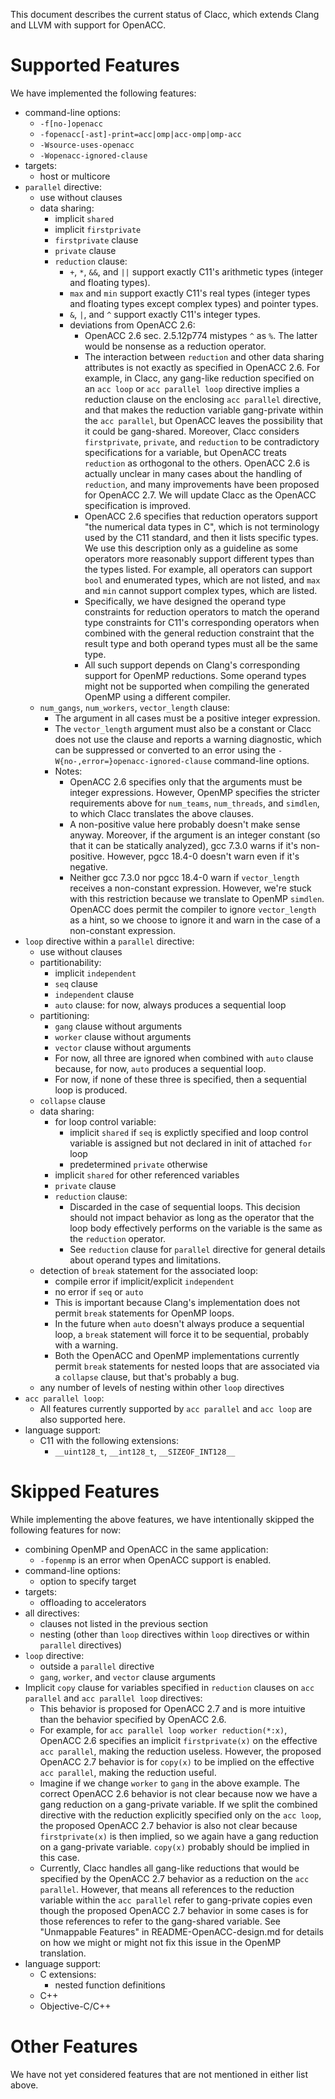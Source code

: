 This document describes the current status of Clacc, which extends
Clang and LLVM with support for OpenACC.

Supported Features
==================

We have implemented the following features:

* command-line options:
    * `-f[no-]openacc`
    * `-fopenacc[-ast]-print=acc|omp|acc-omp|omp-acc`
    * `-Wsource-uses-openacc`
    * `-Wopenacc-ignored-clause`
* targets:
    * host or multicore
* `parallel` directive:
    * use without clauses
    * data sharing:
        * implicit `shared`
        * implicit `firstprivate`
        * `firstprivate` clause
        * `private` clause
        * `reduction` clause:
            * `+`, `*`, `&&`, and `||` support exactly C11's
              arithmetic types (integer and floating types).
            * `max` and `min` support exactly C11's real types
              (integer types and floating types except complex types)
              and pointer types.
            * `&`, `|`, and `^` support exactly C11's integer types.
            * deviations from OpenACC 2.6:
                * OpenACC 2.6 sec. 2.5.12p774 mistypes `^` as `%`.
                  The latter would be nonsense as a reduction
                  operator.
                * The interaction between `reduction` and other data
                  sharing attributes is not exactly as specified in
                  OpenACC 2.6.  For example, in Clacc, any gang-like
                  reduction specified on an `acc loop` or `acc
                  parallel loop` directive implies a reduction clause
                  on the enclosing `acc parallel` directive, and that
                  makes the reduction variable gang-private within the
                  `acc parallel`, but OpenACC leaves the possibility
                  that it could be gang-shared.  Moreover, Clacc
                  considers `firstprivate`, `private`, and `reduction`
                  to be contradictory specifications for a variable,
                  but OpenACC treats `reduction` as orthogonal to the
                  others.  OpenACC 2.6 is actually unclear in many
                  cases about the handling of `reduction`, and many
                  improvements have been proposed for OpenACC 2.7.  We
                  will update Clacc as the OpenACC specification is
                  improved.
                * OpenACC 2.6 specifies that reduction operators
                  support "the numerical data types in C", which is
                  not terminology used by the C11 standard, and then
                  it lists specific types.  We use this description
                  only as a guideline as some operators more
                  reasonably support different types than the types
                  listed.  For example, all operators can support
                  `bool` and enumerated types, which are not listed,
                  and `max` and `min` cannot support complex types,
                  which are listed.
                * Specifically, we have designed the operand type
                  constraints for reduction operators to match the
                  operand type constraints for C11's corresponding
                  operators when combined with the general reduction
                  constraint that the result type and both operand
                  types must all be the same type.
                * All such support depends on Clang's corresponding
                  support for OpenMP reductions.  Some operand types
                  might not be supported when compiling the generated
                  OpenMP using a different compiler.
    * `num_gangs`, `num_workers`, `vector_length` clause:
        * The argument in all cases must be a positive integer
          expression.
        * The `vector_length` argument must also be a constant or
          Clacc does not use the clause and reports a warning
          diagnostic, which can be suppressed or converted to an error
          using the `-W{no-,error=}openacc-ignored-clause`
          command-line options.
        * Notes:
            * OpenACC 2.6 specifies only that the arguments must be
              integer expressions.  However, OpenMP specifies the
              stricter requirements above for `num_teams`,
              `num_threads`, and `simdlen`, to which Clacc translates
              the above clauses.
            * A non-positive value here probably doesn't make sense
              anyway.  Moreover, if the argument is an integer
              constant (so that it can be statically analyzed), gcc
              7.3.0 warns if it's non-positive.  However, pgcc 18.4-0
              doesn't warn even if it's negative.
            * Neither gcc 7.3.0 nor pgcc 18.4-0 warn if
              `vector_length` receives a non-constant expression.
              However, we're stuck with this restriction because we
              translate to OpenMP `simdlen`.  OpenACC does permit the
              compiler to ignore `vector_length` as a hint, so we
              choose to ignore it and warn in the case of a
              non-constant expression.
* `loop` directive within a `parallel` directive:
    * use without clauses
    * partitionability:
        * implicit `independent`
        * `seq` clause
        * `independent` clause
        * `auto` clause: for now, always produces a sequential loop
    * partitioning:
        * `gang` clause without arguments
        * `worker` clause without arguments
        * `vector` clause without arguments
        * For now, all three are ignored when combined with `auto`
          clause because, for now, `auto` produces a sequential loop.
        * For now, if none of these three is specified, then a
          sequential loop is produced.
    * `collapse` clause
    * data sharing:
        * for loop control variable:
            * implicit `shared` if `seq` is explictly specified and
              loop control variable is assigned but not declared in
              init of attached `for` loop
            * predetermined `private` otherwise
        * implicit `shared` for other referenced variables
        * `private` clause
        * `reduction` clause:
            * Discarded in the case of sequential loops.  This
              decision should not impact behavior as long as the
              operator that the loop body effectively performs on the
              variable is the same as the `reduction` operator.
            * See `reduction` clause for `parallel` directive for
              general details about operand types and limitations.
    * detection of `break` statement for the associated loop:
        * compile error if implicit/explicit `independent`
        * no error if `seq` or `auto`
        * This is important because Clang's implementation does not
          permit `break` statements for OpenMP loops.
        * In the future when `auto` doesn't always produce a
          sequential loop, a `break` statement will force it to be
          sequential, probably with a warning.
        * Both the OpenACC and OpenMP implementations currently permit
          `break` statements for nested loops that are associated via
          a `collapse` clause, but that's probably a bug.
    * any number of levels of nesting within other `loop` directives
* `acc parallel loop`:
    * All features currently supported by `acc parallel` and `acc
      loop` are also supported here.
* language support:
    * C11 with the following extensions:
        * `__uint128_t`, `__int128_t`, `__SIZEOF_INT128__`

Skipped Features
================

While implementing the above features, we have intentionally skipped
the following features for now:

* combining OpenMP and OpenACC in the same application:
    * `-fopenmp` is an error when OpenACC support is enabled.
* command-line options:
    * option to specify target
* targets:
    * offloading to accelerators
* all directives:
    * clauses not listed in the previous section
    * nesting (other than `loop` directives within `loop` directives
      or within `parallel` directives)
* `loop` directive:
    * outside a `parallel` directive
    * `gang`, `worker`, and `vector` clause arguments
* Implicit `copy` clause for variables specified in `reduction`
  clauses on `acc parallel` and `acc parallel loop` directives:
    * This behavior is proposed for OpenACC 2.7 and is more intuitive
      than the behavior specified by OpenACC 2.6.
    * For example, for `acc parallel loop worker reduction(*:x)`,
      OpenACC 2.6 specifies an implicit `firstprivate(x)` on the
      effective `acc parallel`, making the reduction useless.
      However, the proposed OpenACC 2.7 behavior is for `copy(x)` to
      be implied on the effective `acc parallel`, making the reduction
      useful.
    * Imagine if we change `worker` to `gang` in the above example.
      The correct OpenACC 2.6 behavior is not clear because now we
      have a gang reduction on a gang-private variable.  If we split
      the combined directive with the reduction explicitly specified
      only on the `acc loop`, the proposed OpenACC 2.7 behavior is
      also not clear because `firstprivate(x)` is then implied, so we
      again have a gang reduction on a gang-private variable.
      `copy(x)` probably should be implied in this case.
    * Currently, Clacc handles all gang-like reductions that would be
      specified by the OpenACC 2.7 behavior as a reduction on the `acc
      parallel`.  However, that means all references to the reduction
      variable within the `acc parallel` refer to gang-private copies
      even though the proposed OpenACC 2.7 behavior in some cases is
      for those references to refer to the gang-shared variable.  See
      "Unmappable Features" in README-OpenACC-design.md for details on
      how we might or might not fix this issue in the OpenMP
      translation.
* language support:
    * C extensions:
        * nested function definitions
    * C++
    * Objective-C/C++

Other Features
==============

We have not yet considered features that are not mentioned in either
list above.

